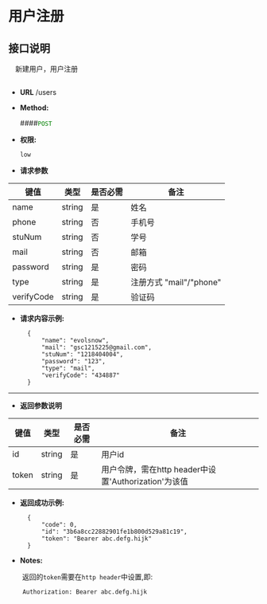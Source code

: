 # 用户注册

## 接口说明

　新建用户，用户注册

## 


* **URL**
        /users

* **Method:**
  
  ####<font color=green>`POST`</font>

* **权限:**

  `low`

*  **请求参数**

**键值** | **类型** | **是否必需** | **备注**
---------|----------|--------------|---------
name|string|是|姓名
phone|string|否|手机号
stuNum|string|否|学号
mail|string|否|邮箱
password|string|是|密码
type|string|是|注册方式 "mail"/"phone"
verifyCode|string|是|验证码

* **请求内容示例:**


        { 
            "name": "evolsnow",
            "mail": "gsc1215225@gmail.com",
            "stuNum": "1218404004",
            "password": "123",
            "type": "mail",
            "verifyCode": "434887"
        } 
--- 
*  **返回参数说明**

**键值** | **类型** | **是否必需** | **备注**
---------|----------|--------------|---------
id    |string |是 |用户id
token |string|是|用户令牌，需在http header中设置'Authorization'为该值



* **返回成功示例:**


        {
            "code": 0,
            "id": "3b6a8cc22882901fe1b800d529a81c19",
            "token": "Bearer abc.defg.hijk"
        } 


* **Notes:**

　　返回的`token`需要在`http header`中设置,即:

        Authorization: Bearer abc.defg.hijk


